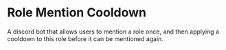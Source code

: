 # Role Mention Cooldown
A discord bot that allows users to mention a role once, and then applying a cooldown to this role before it can be mentioned again.